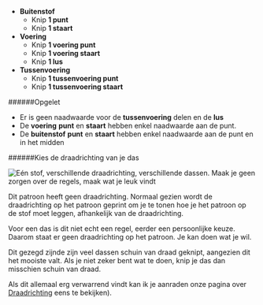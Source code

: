 - **Buitenstof**
  - Knip **1 punt**
  - Knip **1 staart**
- **Voering**
  - Knip **1 voering punt**
  - Knip **1 voering staart**
  - Knip **1 lus**
- **Tussenvoering**
  - Knip **1 tussenvoering punt**
  - Knip **1 tussenvoering staart**

<Warning>

\######Opgelet

- Er is geen naadwaarde voor de **tussenvoering** delen en de **lus**
- De **voering** **punt** en **staart** hebben enkel naadwaarde aan de punt.
- De **buitenstof** **punt** en **staart** hebben enkel naadwaarde aan de punt en in het midden

</Warning>

<Tip>

\######Kies de draadrichting van je das

![Eén stof, verschillende draadrichting, verschillende dassen. Maak je geen zorgen over de regels, maak wat je leuk vindt](tie-grain.png)

Dit patroon heeft geen draadrichting. Normaal gezien wordt de draadrichting op het patroon geprint om je te tonen hoe je het patroon op de stof moet leggen, afhankelijk van de draadrichting.

Voor een das is dit niet echt een regel, eerder een persoonlijke keuze. Daarom staat er geen draadrichting op het patroon. Je kan doen wat je wil.

Dit gezegd zijnde zijn veel dassen schuin van draad geknipt, aangezien dit het mooiste valt. Als je niet zeker bent wat te doen, knip je das dan misschien schuin van draad.

Als dit allemaal erg verwarrend vindt kan ik je aanraden onze pagina over <a href="/en/docs/sewing/fabric-grain">Draadrichting</a> eens te bekijken).

</Tip>
